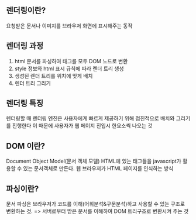 ## 렌더링이란?
요청받은 문서나 이미지를 브라우저 화면에 표시해주는 동작

## 렌더링 과정
1. html 문서를 파싱하여 태그를 모두 DOM 노드로 변환
2. style 정보와 html 표시 규칙에 따라 렌더 트리 생성
3. 생성된 렌더 트리를 위치에 맞게 배치
4. 렌더 트리 그리기

## 렌더링 특징
렌더링할 때 렌더링 엔진은 사용자에게 빠르게 제공하기 위해 점진적으로 배치와 그리기를 진행한다
이 때문에 사용자가 웹 페이지 진입시 한요소씩 나오는 것

## DOM 이란?
Document Object Model(문서 객체 모델)
HTML에 있는 태그들을 javascript가 활용할 수 있는 문서객체로 만든다.
웹 브라우저가 HTML 페이지를 인식하는 방식

## 파싱이란?
문서 파싱은 브라우저가 코드를 이해(어휘분석&구문분석)하고 사용할 수 있는 구조로 변환하는 것.
=> 서버로부터 받은 문서를 이해하여 DOM 트리구조로 변환시켜 주는 것
